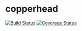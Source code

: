 copperhead
===========

[![Build Status](https://travis-ci.org/luketighe/copperhead.svg?branch=master)](https://travis-ci.org/luketighe/copperhead)
[![Coverage Status](https://coveralls.io/repos/luketighe/copperhead/badge.svg?ts=1)](https://coveralls.io/r/luketighe/copperhead)

